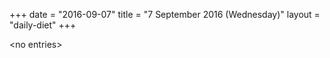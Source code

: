 +++
date = "2016-09-07"
title = "7 September 2016 (Wednesday)"
layout = "daily-diet"
+++

<p>&lt;no entries&gt;</p>